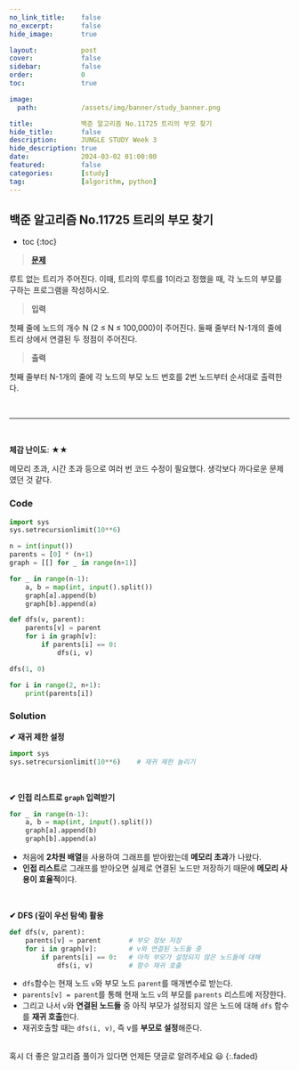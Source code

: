 ```yaml
---
no_link_title:    false 
no_excerpt:       false 
hide_image:       true

layout:           post
cover:            false
sidebar:          false
order:            0      
toc:              true

image:
  path:           /assets/img/banner/study_banner.png

title:            백준 알고리즘 No.11725 트리의 부모 찾기
hide_title:       false
description:      JUNGLE STUDY Week 3
hide_description: true
date:             2024-03-02 01:00:00
featured:         false
categories:       [study]
tag:              [algorithm, python]
---
```


## 백준 알고리즘 No.11725 트리의 부모 찾기

* toc 
{:toc}

> [**문제**](https://www.acmicpc.net/problem/11725)

루트 없는 트리가 주어진다. 이때, 트리의 루트를 1이라고 정했을 때, 각 노드의 부모를 구하는 프로그램을 작성하시오.

> **입력**

첫째 줄에 노드의 개수 N (2 ≤ N ≤ 100,000)이 주어진다. 둘째 줄부터 N-1개의 줄에 트리 상에서 연결된 두 정점이 주어진다.

> **출력** 

첫째 줄부터 N-1개의 줄에 각 노드의 부모 노드 번호를 2번 노드부터 순서대로 출력한다.

<br>

---
  
<br>

**체감 난이도**: ★★

메모리 초과, 시간 초과 등으로 여러 번 코드 수정이 필요했다. 생각보다 까다로운 문제였던 것 같다.

### Code
```python
import sys
sys.setrecursionlimit(10**6)

n = int(input())
parents = [0] * (n+1)
graph = [[] for _ in range(n+1)]

for _ in range(n-1):
    a, b = map(int, input().split())
    graph[a].append(b)
    graph[b].append(a)

def dfs(v, parent):
    parents[v] = parent
    for i in graph[v]:
        if parents[i] == 0:
            dfs(i, v)

dfs(1, 0)

for i in range(2, n+1):
    print(parents[i])
```

### Solution

**✔ 재귀 제한 설정**
```python
import sys
sys.setrecursionlimit(10**6)    # 재귀 제한 늘리기
```

<br>

**✔ 인접 리스트로 `graph` 입력받기**
```python
for _ in range(n-1):
    a, b = map(int, input().split())
    graph[a].append(b)
    graph[b].append(a)
```
- 처음에 **2차원 배열**을 사용하여 그래프를 받아왔는데 **메모리 초과**가 나왔다.
- **인접 리스트**로 그래프를 받아오면 실제로 연결된 노드만 저장하기 때문에 **메모리 사용이 효율적**이다.

<br>

**✔ DFS (깊이 우선 탐색) 활용**
```python
def dfs(v, parent):
    parents[v] = parent       # 부모 정보 저장
    for i in graph[v]:        # v와 연결된 노드들 중
        if parents[i] == 0:   # 아직 부모가 설정되지 않은 노드들에 대해
            dfs(i, v)         # 함수 재귀 호출
```
- `dfs`함수는 현재 노드 `v`와 부모 노드 `parent`를 매개변수로 받는다.
- `parents[v] = parent`를 통해 현재 노드 `v`의 부모를 `parents` 리스트에 저장한다.
- 그리고 나서 `v`와 **연결된 노드들** 중 아직 부모가 설정되지 않은 노드에 대해 `dfs` 함수를 **재귀 호출**한다.
- 재귀호출할 때는 `dfs(i, v)`, 즉 v를 **부모로 설정**해준다.

<br>
혹시 더 좋은 알고리즘 풀이가 있다면 언제든 댓글로 알려주세요 😃
{:.faded}